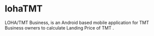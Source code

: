 # lohaTMT
LOHA/TMT Business, is an Android based mobile application for TMT Business owners to calculate Landing Price of TMT .
